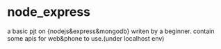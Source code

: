 # node_express
a basic pjt on {nodejs&express&mongodb} writen by a beginner.
contain some apis for web&phone to use.(under localhost env)
